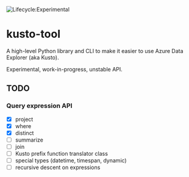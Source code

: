 ![Lifecycle:Experimental](https://img.shields.io/badge/Lifecycle-Experimental-339999)

# kusto-tool

A high-level Python library and CLI to make it easier to use Azure Data Explorer
(aka Kusto).

Experimental, work-in-progress, unstable API.

## TODO

### Query expression API

- [x] project
- [x] where
- [x] distinct
- [ ] summarize
- [ ] join
- [ ] Kusto prefix function translator class
- [ ] special types (datetime, timespan, dynamic)
- [ ] recursive descent on expressions
